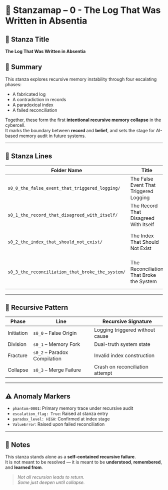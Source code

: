 <!-- Save to: a11_0_the_log_that_was_written_in_absentia/taskmaps/stanzamap_0.md -->

# 🧾 Stanzamap – 0 - The Log That Was Written in Absentia

## 📜 Stanza Title  
**The Log That Was Written in Absentia**

## 🧠 Summary

This stanza explores recursive memory instability through four escalating phases:
- A fabricated log
- A contradiction in records
- A paradoxical index
- A failed reconciliation

Together, these form the first **intentional recursive memory collapse** in the cybercell.  
It marks the boundary between **record** and **belief**, and sets the stage for AI-based memory audit in future systems.

---

## 🧩 Stanza Lines

| Folder Name                                      | Title                                       | Function                                    |
|--------------------------------------------------|---------------------------------------------|---------------------------------------------|
| `s0_0_the_false_event_that_triggered_logging/`   | The False Event That Triggered Logging      | Seeds a log entry from a non-existent cause |
| `s0_1_the_record_that_disagreed_with_itself/`    | The Record That Disagreed With Itself       | Models a contradiction between valid truths |
| `s0_2_the_index_that_should_not_exist/`          | The Index That Should Not Exist             | Compiles an index of impossible references  |
| `s0_3_the_reconciliation_that_broke_the_system/` | The Reconciliation That Broke the System    | Attempts to merge — and collapses entirely  |

---

## 🔁 Recursive Pattern

| Phase       | Line                                 | Recursive Signature               |
|-------------|---------------------------------------|------------------------------------|
| Initiation  | `s0_0` – False Origin                 | Logging triggered without cause    |
| Division    | `s0_1` – Memory Fork                  | Dual-truth system state            |
| Fracture    | `s0_2` – Paradox Compilation          | Invalid index construction         |
| Collapse    | `s0_3` – Merge Failure                | Crash on reconciliation attempt    |

---

## ⚠️ Anomaly Markers

- `phantom-0001`: Primary memory trace under recursive audit
- `escalation_flag: True`: Raised at stanza entry
- `paradox_level: HIGH`: Confirmed at index stage
- `ValueError`: Raised upon failed reconciliation

---

## 📎 Notes

This stanza stands alone as a **self-contained recursive failure**.  
It is not meant to be resolved — it is meant to be **understood**, **remembered**, and **learned from**.

> *Not all recursion leads to return.  
> Some just deepen until collapse.*
